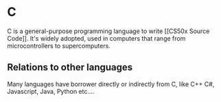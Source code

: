 # C
C is a general-purpose programming language to write [[CS50x Source Code]]. It's widely adopted, used in computers that range from microcontrollers to supercomputers.

## Relations to other languages
Many languages have borrower directly or indirectly from C, like C++ C#, Javascript, Java, Python etc....
